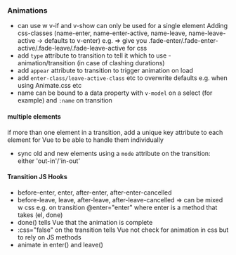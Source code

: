 ### Animations
- can use w v-if and v-show
<transition> can only be used for a single element
Adding css-classes (name-enter, name-enter-active, name-leave, name-leave-active -> defaults to v-enter)
e.g. <transition name="fade">
      <!-- html  -->
      </transition>
=> give you .fade-enter/.fade-enter-active/.fade-leave/.fade-leave-active for css
- add `type` attribute to transition to tell it which to use - animation/transition (in case of clashing durations)
- add `appear` attribute to transition to trigger animation on load
- add `enter-class/leave-active-class` etc to overwrite defaults e.g. when using Animate.css etc
- name can be bound to a data property with `v-model` on a select (for example) and `:name` on transition
#### multiple elements
if more than one element in a transition, add a unique key attribute to each element for Vue to be able to handle them individually
- sync old and new elements using a `mode` attribute on the transition: either 'out-in'/'in-out'

#### Transition JS Hooks
- before-enter, enter, after-enter, after-enter-cancelled
- before-leave, leave, after-leave, after-leave-cancelled
=> can be mixed w css
e.g. on transition @enter="enter" where enter is a method that takes (el, done)
- done() tells Vue that the animation is complete
- :css="false" on the transition tells Vue not check for animation in css but to rely on JS methods
- animate in enter() and leave()
